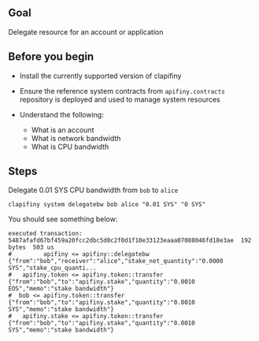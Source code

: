 ## Goal

Delegate resource for an account or application

## Before you begin

* Install the currently supported version of clapifiny

* Ensure the reference system contracts from `apifiny.contracts` repository is deployed and used to manage system resources

* Understand the following:
  * What is an account
  * What is network bandwidth
  * What is CPU bandwidth



## Steps

Delegate 0.01 SYS CPU bandwidth from `bob` to `alice`

```shell
clapifiny system delegatebw bob alice "0.01 SYS" "0 SYS"
```

You should see something below:

```shell
executed transaction: 5487afafd67bf459a20fcc2dbc5d0c2f0d1f10e33123eaaa07088046fd18e3ae  192 bytes  503 us
#         apifiny <= apifiny::delegatebw            {"from":"bob","receiver":"alice","stake_net_quantity":"0.0000 SYS","stake_cpu_quanti...
#   apifiny.token <= apifiny.token::transfer        {"from":"bob","to":"apifiny.stake","quantity":"0.0010 EOS","memo":"stake bandwidth"}
#  bob <= apifiny.token::transfer        {"from":"bob","to":"apifiny.stake","quantity":"0.0010 SYS","memo":"stake bandwidth"}
#   apifiny.stake <= apifiny.token::transfer        {"from":"bob","to":"apifiny.stake","quantity":"0.0010 SYS","memo":"stake bandwidth"}
```
